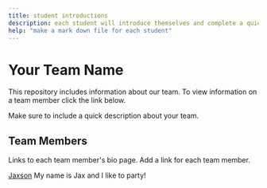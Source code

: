 ```yaml
---
title: student introductions
description: each student will introduce themselves and complete a quick bio
help: "make a mark down file for each student"
---
```


# Your Team Name

This repository includes information about our team. To view information on a team member click the link below.

Make sure to include a quick description about your team.

## Team Members
Links to each team member's bio page. Add a link for each team member.

[Jaxson](/member1.md)
My name is Jax and I like to party!